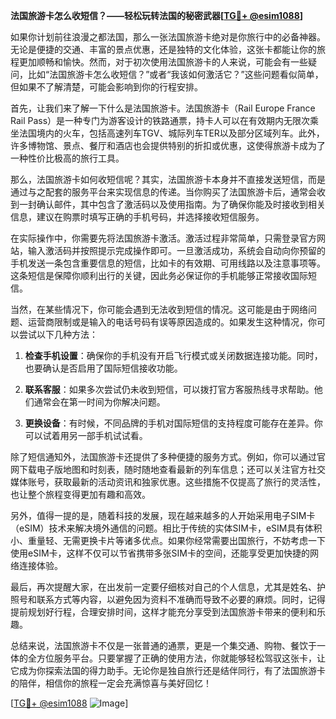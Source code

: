 **法国旅游卡怎么收短信？——轻松玩转法国的秘密武器[[TG💪+ @esim1088](https://t.me/s/esim1088)]**

如果你计划前往浪漫之都法国，那么一张法国旅游卡绝对是你旅行中的必备神器。无论是便捷的交通、丰富的景点优惠，还是独特的文化体验，这张卡都能让你的旅程更加顺畅和愉快。然而，对于初次使用法国旅游卡的人来说，可能会有一些疑问，比如“法国旅游卡怎么收短信？”或者“我该如何激活它？”这些问题看似简单，但如果不了解清楚，可能会影响到你的行程安排。

首先，让我们来了解一下什么是法国旅游卡。法国旅游卡（Rail Europe France Rail Pass）是一种专门为游客设计的铁路通票，持卡人可以在有效期内无限次乘坐法国境内的火车，包括高速列车TGV、城际列车TER以及部分区域列车。此外，许多博物馆、景点、餐厅和酒店也会提供特别的折扣或优惠，这使得旅游卡成为了一种性价比极高的旅行工具。

那么，法国旅游卡如何收短信呢？其实，法国旅游卡本身并不直接发送短信，而是通过与之配套的服务平台来实现信息的传递。当你购买了法国旅游卡后，通常会收到一封确认邮件，其中包含了激活码以及使用指南。为了确保你能及时接收到相关信息，建议在购票时填写正确的手机号码，并选择接收短信服务。

在实际操作中，你需要先将法国旅游卡激活。激活过程非常简单，只需登录官方网站，输入激活码并按照提示完成操作即可。一旦激活成功，系统会自动向你预留的手机发送一条包含重要信息的短信，比如卡的有效期、可用线路以及注意事项等。这条短信是保障你顺利出行的关键，因此务必保证你的手机能够正常接收国际短信。

当然，在某些情况下，你可能会遇到无法收到短信的情况。这可能是由于网络问题、运营商限制或是输入的电话号码有误等原因造成的。如果发生这种情况，你可以尝试以下几种方法：

1. **检查手机设置**：确保你的手机没有开启飞行模式或关闭数据连接功能。同时，也要确认是否启用了国际短信接收功能。
   
2. **联系客服**：如果多次尝试仍未收到短信，可以拨打官方客服热线寻求帮助。他们通常会在第一时间为你解决问题。
   
3. **更换设备**：有时候，不同品牌的手机对国际短信的支持程度可能存在差异。你可以试着用另一部手机试试看。

除了短信通知外，法国旅游卡还提供了多种便捷的服务方式。例如，你可以通过官网下载电子版地图和时刻表，随时随地查看最新的列车信息；还可以关注官方社交媒体账号，获取最新的活动资讯和独家优惠。这些措施不仅提高了旅行的灵活性，也让整个旅程变得更加有趣和高效。

另外，值得一提的是，随着科技的发展，现在越来越多的人开始采用电子SIM卡（eSIM）技术来解决境外通信的问题。相比于传统的实体SIM卡，eSIM具有体积小、重量轻、无需更换卡片等诸多优点。如果你经常需要出国旅行，不妨考虑一下使用eSIM卡，这样不仅可以节省携带多张SIM卡的空间，还能享受更加快捷的网络连接体验。

最后，再次提醒大家，在出发前一定要仔细核对自己的个人信息，尤其是姓名、护照号和联系方式等内容，以避免因为资料不准确而导致不必要的麻烦。同时，记得提前规划好行程，合理安排时间，这样才能充分享受到法国旅游卡带来的便利和乐趣。

总结来说，法国旅游卡不仅是一张普通的通票，更是一个集交通、购物、餐饮于一体的全方位服务平台。只要掌握了正确的使用方法，你就能够轻松驾驭这张卡，让它成为你探索法国的得力助手。无论你是独自旅行还是结伴同行，有了法国旅游卡的陪伴，相信你的旅程一定会充满惊喜与美好回忆！

[[TG💪+ @esim1088](https://t.me/s/esim1088) ![Image](https://i.postimg.cc/4NQfJmqS/Snipaste-2025-05-13-00-14-12.png)]